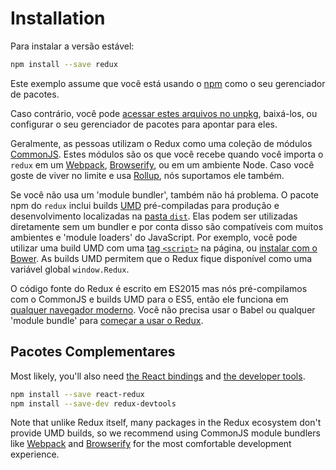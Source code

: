 # Installation

Para instalar a versão estável:

```bash
npm install --save redux
```

Este exemplo assume que você está usando o [npm](https://www.npmjs.com/) como o seu gerenciador de pacotes.

Caso contrário, você pode [acessar estes arquivos no unpkg](https://unpkg.com/redux/), baixá-los, ou configurar o seu gerenciador de pacotes para apontar para eles.

Geralmente, as pessoas utilizam o Redux como uma coleção de módulos [CommonJS](http://webpack.github.io/docs/commonjs.html). Estes módulos são os que você recebe quando você importa o `redux` em um [Webpack](https://webpack.js.org/), [Browserify](http://browserify.org/), ou em um ambiente Node. Caso você goste de viver no limite e usa [Rollup](https://rollupjs.org), nós suportamos ele também.

Se você não usa um 'module bundler', também não há problema. O pacote npm do `redux` inclui builds [UMD](https://github.com/umdjs/umd) pré-compiladas para produção e desenvolvimento localizadas na [pasta `dist`](https://unpkg.com/redux/dist/). Elas podem ser utilizadas diretamente sem um bundler e por conta disso são compatíveis com muitos ambientes e 'module loaders' do JavaScript. Por exemplo, você pode utilizar uma build UMD com uma [tag `<script>`](https://unpkg.com/redux/dist/redux.js) na página, ou [instalar com o Bower](https://github.com/reduxjs/redux/pull/1181#issuecomment-167361975). As builds UMD permitem que o Redux fique disponível como uma variável global `window.Redux`.

O código fonte do Redux é escrito em ES2015 mas nós pré-compilamos com o CommonJS e builds UMD para o ES5, então ele funciona em [qualquer navegador moderno](http://caniuse.com/#feat=es5). Você não precisa usar o Babel ou qualquer 'module bundle' para [começar a usar o Redux](https://redux.js.org/introduction/examples#counter-vanilla).

## Pacotes Complementares

Most likely, you'll also need [the React bindings](https://github.com/reduxjs/react-redux) and [the developer tools](https://github.com/reduxjs/redux-devtools).

```bash
npm install --save react-redux
npm install --save-dev redux-devtools
```

Note that unlike Redux itself, many packages in the Redux ecosystem don't provide UMD builds, so we recommend using CommonJS module bundlers like [Webpack](https://webpack.js.org/) and [Browserify](http://browserify.org/) for the most comfortable development experience.
